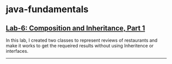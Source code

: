 # java-fundamentals

## [Lab-6: Composition and Inheritance, Part 1](https://github.com/AseelHamamreh/java-fundamentals/tree/main/basiclibrary/lab5-inheritance)

In this lab, I created two classes to represent reviews of restaurants and make it works to get the requeired results without using Inheritence or interfaces.

***
